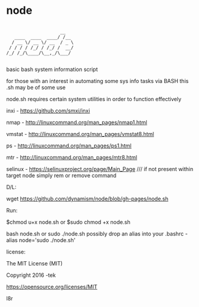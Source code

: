 # node

<pre><code>
                    __
   ____  ____  ____/ /__ 
  / __ \/ __ \/ __  / _ \
 / / / / /_/ / /_/ /  __/
/_/ /_/\____/\__,_/\___/ 
                         
</code></pre>

basic bash system information script

for those with an interest in automating some sys info tasks via BASH this .sh may be of some use

node.sh requires certain system utilities in order to function effectively

inxi -    https://github.com/smxi/inxi

nmap -    http://linuxcommand.org/man_pages/nmap1.html

vmstat -  http://linuxcommand.org/man_pages/vmstat8.html

ps -      http://linuxcommand.org/man_pages/ps1.html

mtr -     http://linuxcommand.org/man_pages/mtr8.html

selinux - https://selinuxproject.org/page/Main_Page   /// if not present within target node simply rem or remove command


D/L:

wget https://github.com/dynamism/node/blob/gh-pages/node.sh

Run:

$chmod u+x node.sh or $sudo chmod +x node.sh 

bash node.sh or sudo ./node.sh possibly drop an alias into your .bashrc - alias node='sudo ./node.sh'


license:


The MIT License (MIT)

Copyright 2016 -tek

https://opensource.org/licenses/MIT

l8r

